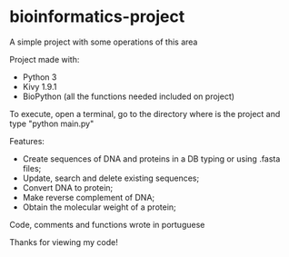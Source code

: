 # bioinformatics-project
A simple project with some operations of this area

Project made with:
- Python 3
- Kivy 1.9.1
- BioPython (all the functions needed included on project)

To execute, open a terminal, go to the directory where is the project and type "python main.py"

Features:
- Create sequences of DNA and proteins in a DB typing or using .fasta files;
- Update, search and delete existing sequences;
- Convert DNA to protein;
- Make reverse complement of DNA;
- Obtain the molecular weight of a protein;

Code, comments and functions wrote in portuguese

Thanks for viewing my code!